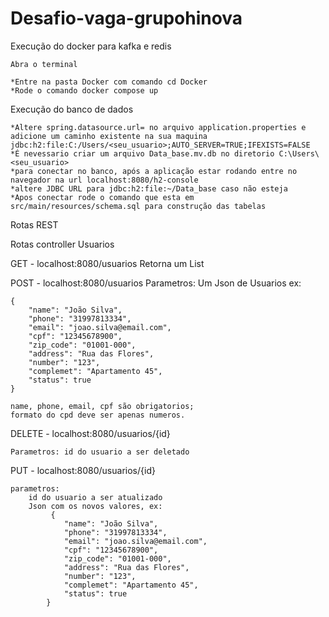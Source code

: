 # Desafio-vaga-grupohinova

Execução do docker para kafka e redis

    Abra o terminal

    *Entre na pasta Docker com comando cd Docker
    *Rode o comando docker compose up


Execução do banco de dados

    *Altere spring.datasource.url= no arquivo application.properties e adicione um caminho existente na sua maquina jdbc:h2:file:C:/Users/<seu_usuario>;AUTO_SERVER=TRUE;IFEXISTS=FALSE
    *É nevessario criar um arquivo Data_base.mv.db no diretorio C:\Users\<seu_usuario>
    *para conectar no banco, após a aplicação estar rodando entre no navegador na url localhost:8080/h2-console
    *altere JDBC URL para jdbc:h2:file:~/Data_base caso não esteja
    *Apos conectar rode o comando que esta em src/main/resources/schema.sql para construção das tabelas


Rotas REST

Rotas controller Usuarios

GET - localhost:8080/usuarios
    Retorna um List<Usuarios>

POST - localhost:8080/usuarios
    Parametros: Um Json de Usuarios ex:

    {
        "name": "João Silva",
        "phone": "31997813334",
        "email": "joao.silva@email.com",
        "cpf": "12345678900",
        "zip_code": "01001-000",
        "address": "Rua das Flores",
        "number": "123",
        "complemet": "Apartamento 45",
        "status": true
    }

    name, phone, email, cpf são obrigatorios;
    formato do cpd deve ser apenas numeros.

DELETE - localhost:8080/usuarios/{id}
    
    Parametros: id do usuario a ser deletado

PUT - localhost:8080/usuarios/{id}

    parametros: 
        id do usuario a ser atualizado
        Json com os novos valores, ex:
             {
                "name": "João Silva",
                "phone": "31997813334",
                "email": "joao.silva@email.com",
                "cpf": "12345678900",
                "zip_code": "01001-000",
                "address": "Rua das Flores",
                "number": "123",
                "complemet": "Apartamento 45",
                "status": true
            }